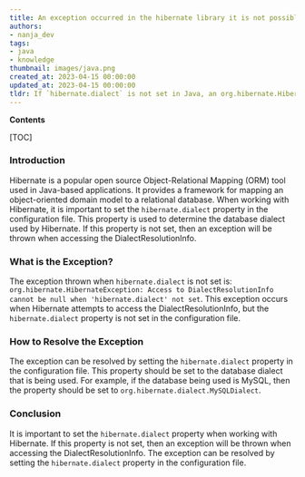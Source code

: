 ```yaml
---
title: An exception occurred in the hibernate library it is not possible to access dialectresolutioninfo when the 'hibernate.dialect' property has not been set
authors:
- nanja_dev
tags:
- java
- knowledge
thumbnail: images/java.png
created_at: 2023-04-15 00:00:00
updated_at: 2023-04-15 00:00:00
tldr: If `hibernate.dialect` is not set in Java, an org.hibernate.HibernateException will be thrown, stating that Access to DialectResolutionInfo cannot be null.
---
```


**Contents**

[TOC]

### Introduction
Hibernate is a popular open source Object-Relational Mapping (ORM) tool used in Java-based applications. It provides a framework for mapping an object-oriented domain model to a relational database. When working with Hibernate, it is important to set the `hibernate.dialect` property in the configuration file. This property is used to determine the database dialect used by Hibernate. If this property is not set, then an exception will be thrown when accessing the DialectResolutionInfo.

### What is the Exception?
The exception thrown when `hibernate.dialect` is not set is: `org.hibernate.HibernateException: Access to DialectResolutionInfo cannot be null when 'hibernate.dialect' not set`. This exception occurs when Hibernate attempts to access the DialectResolutionInfo, but the `hibernate.dialect` property is not set in the configuration file.

### How to Resolve the Exception
The exception can be resolved by setting the `hibernate.dialect` property in the configuration file. This property should be set to the database dialect that is being used. For example, if the database being used is MySQL, then the property should be set to `org.hibernate.dialect.MySQLDialect`.

### Conclusion
It is important to set the `hibernate.dialect` property when working with Hibernate. If this property is not set, then an exception will be thrown when accessing the DialectResolutionInfo. The exception can be resolved by setting the `hibernate.dialect` property in the configuration file.
